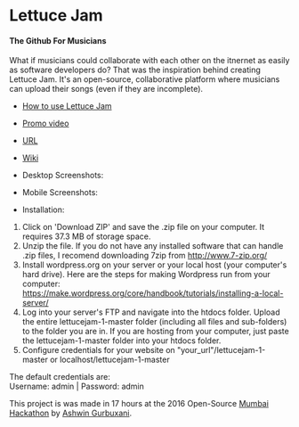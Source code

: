Lettuce Jam 
=======

#### The Github For Musicians

What if musicians could collaborate with each other on the itnernet as easily as software developers do? That was the inspiration behind creating Lettuce Jam. It's an open-source, collaborative platform where musicians can upload their songs (even if they are incomplete).

* [How to use Lettuce Jam](youtube)

* [Promo video](https://youtu.be/ZuoQEBISs2I)

* [URL](www.lettucejam.byethost5.com/wp/)

* [Wiki](https://github.com/gurbuxani/lettucejam-1/wiki)

* Desktop Screenshots:

* Mobile Screenshots:

* Installation:

1. Click on 'Download ZIP' and save the .zip file on your computer. It requires 37.3 MB of storage space.
2. Unzip the file. If you do not have any installed software that can handle .zip files, I recomend downloading 7zip from http://www.7-zip.org/
3. Install wordpress.org on your server or your local host (your computer's hard drive). Here are the steps for making Wordpress run from your computer: https://make.wordpress.org/core/handbook/tutorials/installing-a-local-server/
3. Log into your server's FTP and navigate into the htdocs folder. Upload the entire lettucejam-1-master folder (including all files and sub-folders) to the folder you are in. If you are hosting from your computer, just paste the lettucejam-1-master folder into your htdocs folder.
4. Configure credentials for your website on "your_url"/lettucejam-1-master or localhost/lettucejam-1-master
 
The default credentials are:  
Username: admin | 
Password: admin

This project is was made in 17 hours at the 2016 Open-Source [Mumbai Hackathon](www.mumbaihackathon.in)  by [Ashwin Gurbuxani](www.theashwin.com).
